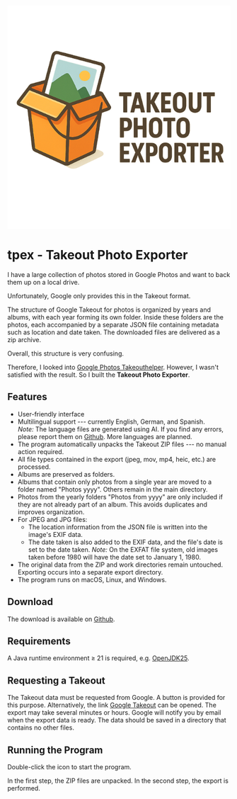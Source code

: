 ![tpex Logo](./src/main/resources/images/logo640.png) 

# tpex - Takeout Photo Exporter

I have a large collection of photos stored in Google Photos and want to
back them up on a local drive.

Unfortunately, Google only provides this in the Takeout format.

The structure of Google Takeout for photos is organized by years and
albums, with each year forming its own folder. Inside these folders are
the photos, each accompanied by a separate JSON file containing metadata
such as location and date taken. The downloaded files are delivered as a
zip archive.

Overall, this structure is very confusing.

Therefore, I looked into [Google Photos
Takeouthelper](https://github.com/TheLastGimbus/GooglePhotosTakeoutHelper).
However, I wasn't satisfied with the result. So I built the **Takeout
Photo Exporter**.

## Features

-   User-friendly interface
-   Multilingual support --- currently English, German, and Spanish.\
    *Note:* The language files are generated using AI. If you find any
    errors, please report them on
    [Github](https://github.com/heinerjost/tpex/issues). More languages
    are planned.
-   The program automatically unpacks the Takeout ZIP files --- no
    manual action required.
-   All file types contained in the export (jpeg, mov, mp4, heic, etc.)
    are processed.
-   Albums are preserved as folders.
-   Albums that contain only photos from a single year are moved to a
    folder named "Photos yyyy". Others remain in the main directory.
-   Photos from the yearly folders "Photos from yyyy" are only included
    if they are not already part of an album. This avoids duplicates and
    improves organization.
-   For JPEG and JPG files:
    -   The location information from the JSON file is written into the
        image's EXIF data.
    -   The date taken is also added to the EXIF data, and the file's
        date is set to the date taken. *Note:* On the EXFAT file system,
        old images taken before 1980 will have the date set to January
        1, 1980.
-   The original data from the ZIP and work directories remain
    untouched. Exporting occurs into a separate export directory.
-   The program runs on macOS, Linux, and Windows.

## Download

The download is available on
[Github](https://github.com/heinerjost/tpex/releases/tag/V0.9.3).

## Requirements

A Java runtime environment ≥ 21 is required,
e.g. [OpenJDK25](https://jdk.java.net/25/).

## Requesting a Takeout

The Takeout data must be requested from Google. A button is provided for
this purpose. Alternatively, the link [Google
Takeout](https://takeout.google.com) can be opened. The export may take
several minutes or hours. Google will notify you by email when the
export data is ready. The data should be saved in a directory that
contains no other files.

## Running the Program

Double-click the icon to start the program.

In the first step, the ZIP files are unpacked. In the second step, the
export is performed.
